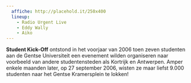 ```yaml
---
  affiche: http://placehold.it/250x400
  lineup:
    - Radio Urgent Live
    - Eddy Wally
    - Aiko
---
```


**Student Kick-Off** ontstond in het voorjaar van 2006 toen zeven studenten aan de Gentse Universiteit een evenement wilden organiseren naar voorbeeld van andere studentensteden als Kortrijk en Antwerpen. Amper enkele maanden later, op 27 september 2006, wisten ze maar liefst 9.000 studenten naar het Gentse Kramersplein te lokken!
